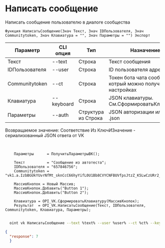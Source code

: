 ﻿---
sidebar_position: 3
---

# Написать сообщение
 Написать сообщение пользователю в диалоге сообщества



`Функция НаписатьСообщение(Знач Текст, Знач IDПользователя, Знач Communitytoken, Знач Клавиатура = "", Знач Параметры = "") Экспорт`

  | Параметр | CLI опция | Тип | Назначение |
  |-|-|-|-|
  | Текст | --text | Строка | Текст сообщения |
  | IDПользователя | --user | Строка | ID пользователя адресата |
  | Communitytoken | --ct | Строка | Токен бота чата сообщества, котрый можно получить в настройках |
  | Клавиатура | --keyboard | Строка | JSON клавиатуры. См.СформироватьКлавиатуру |
  | Параметры | --auth | Структура из Строка | JSON авторизации или путь к .json |

  
  Возвращаемое значение:   Соответствие Из КлючИЗначение - сериализованный JSON ответа от VK

<br/>




```bsl title="Пример кода"
    Параметры      = ПолучитьПараметрыВК();

    Текст          = "Сообщение из автотеста";
    IDПользователя = "657846756";
    Communitytoken = "vk1.a.IzbBGUkYUvrNfMt_sknCcC66hyYifL0U1Bb8CVYCNFBUVfpsJtzZ_K5LwCzURr2_uCzEaP_AK1QmInp9sGp7fu_CtEDSipFWFXJo0y8I...";

    МассивКнопок = Новый Массив;
    МассивКнопок.Добавить("Button 1");
    МассивКнопок.Добавить("Button 2");

    Клавиатура = OPI_VK.СформироватьКлавиатуру(МассивКнопок);
    Результат  = OPI_VK.НаписатьСообщение(Текст, IDПользователя, Communitytoken, Клавиатура, Параметры);
```



```sh title="Пример команды CLI"
    
  oint vk НаписатьСообщение --text %text% --user %user% --ct %ct% --keyboard %keyboard% --auth %auth%

```

```json title="Результат"
{
  "response": 7
  }
```
